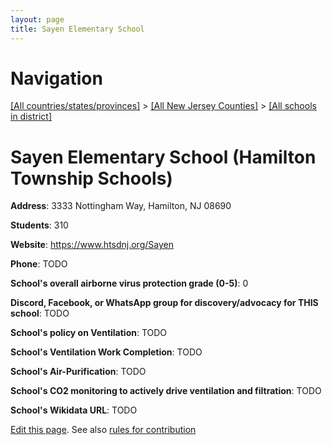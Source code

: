 ```yaml
---
layout: page
title: Sayen Elementary School
---
```

# Navigation

[[All countries/states/provinces]](../../..) > [[All New Jersey Counties]](../..) > [[All schools in district]](..)

# Sayen Elementary School (Hamilton Township Schools)

**Address**: 3333 Nottingham Way, Hamilton, NJ 08690

**Students**: 310

**Website**: https://www.htsdnj.org/Sayen

**Phone**: TODO

**School's overall airborne virus protection grade (0-5)**: 0

**Discord, Facebook, or WhatsApp group for discovery/advocacy for THIS school**: TODO

**School's policy on Ventilation**: TODO

**School's Ventilation Work Completion**: TODO

**School's Air-Purification**: TODO

**School's CO2 monitoring to actively drive ventilation and filtration**: TODO

**School's Wikidata URL**: TODO


[Edit this page](https://github.com/ventilate-schools/NJ/edit/main/./Hamilton_Township_Schools/Sayen_Elementary_School.md). See also [rules for contribution](../../../contribution-rules/)